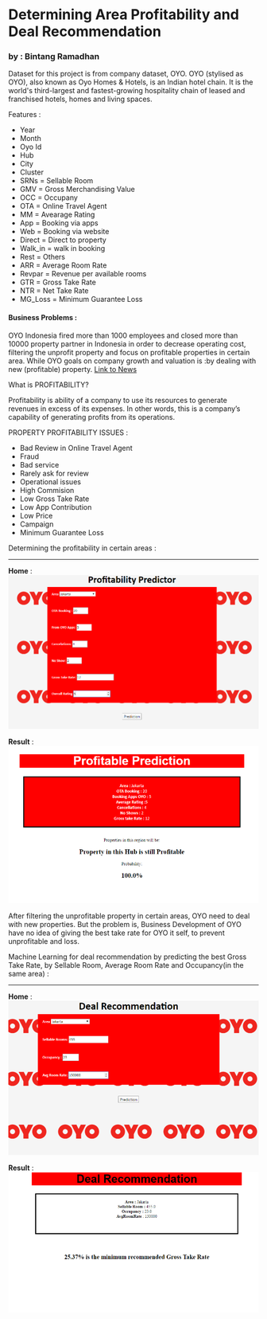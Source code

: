 
# Determining Area Profitability and Deal Recommendation 
### by : Bintang Ramadhan

Dataset for this project is from company dataset, OYO. 
OYO (stylised as OYO), also known as Oyo Homes & Hotels, is an Indian hotel chain. It is the world's third-largest and fastest-growing hospitality chain of leased and franchised hotels, homes and living spaces.

Features :
- Year 
- Month 
- Oyo Id 
- Hub 
- City 
- Cluster 
- SRNs = Sellable Room 
- GMV = Gross Merchandising Value
- OCC = Occupany
- OTA = Online Travel Agent
- MM = Avearage Rating
- App = Booking via apps
- Web = Booking via website
- Direct = Direct to property
- Walk_in = walk in booking
- Rest = Others
- ARR = Average Room Rate
- Revpar = Revenue per available rooms
- GTR = Gross Take Rate
- NTR = Net Take Rate
- MG_Loss = Minimum Guarantee Loss


#### Business Problems :

OYO Indonesia fired more than 1000 employees and closed more than 10000 property partner in Indonesia in order to decrease operating cost, filtering the unprofit property and focus on profitable properties in certain area. While OYO goals on company growth and valuation is :by dealing with new (profitable) property. 
[Link to News](https://www.cnbcindonesia.com/tech/20200114151313-37-129926/demi-cetak-profit-startup-hotel-oyo-phk-1000-karyawan)

What is PROFITABILITY?

Profitability is ability of a company to use its resources to generate revenues in excess of its expenses. In other words, this is a company’s capability of generating profits from its operations.

PROPERTY PROFITABILITY ISSUES :
- Bad Review in Online Travel Agent
- Fraud
- Bad service
- Rarely ask for review
- Operational issues
- High Commision
- Low Gross Take Rate
- Low App Contribution
- Low Price
- Campaign
- Minimum Guarantee Loss


Determining the profitability in certain areas :
<hr>

**Home** :
![Alt text](image/appFinal.png)

**Result** :
![Alt text](image/appFinal2.png)


After filtering the unprofitable property in certain areas, OYO need to deal with new properties. But the problem is, Business Development of OYO have no idea of giving the best take rate for OYO it self, to prevent unprofitable and loss. 


Machine Learning for deal recommendation by predicting the best Gross Take Rate, by Sellable Room, Average Room Rate and Occupancy(in  the same area) :
<hr>

**Home** :
![Alt text](image/appFinal3.png)

**Result** : 
![Alt text](image/appFinal4.png)







